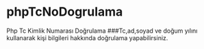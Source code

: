 # phpTcNoDogrulama
Php Tc Kimlik Numarası Doğrulama
###Tc,ad,soyad ve doğum yılını kullanarak kişi bilgileri hakkında doğrulama yapabilirsiniz.

